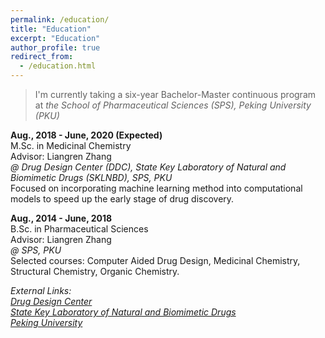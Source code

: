 ```yaml
---
permalink: /education/
title: "Education"
excerpt: "Education"
author_profile: true
redirect_from: 
  - /education.html
---
```


> I'm currently taking a six-year Bachelor-Master continuous program at *the School of Pharmaceutical Sciences (SPS), Peking University (PKU)*

**Aug., 2018 - June, 2020 (Expected)**  
M.Sc. in Medicinal Chemistry  
Advisor: Liangren Zhang  
*@ Drug Design Center (DDC), State Key Laboratory of Natural and Biomimetic Drugs (SKLNBD), SPS, PKU*  
Focused on incorporating machine learning method into computational models to speed up the early stage of drug discovery.  

**Aug., 2014 - June, 2018**  
B.Sc. in Pharmaceutical Sciences  
Advisor: Liangren Zhang  
*@ SPS, PKU*  
Selected courses: Computer Aided Drug Design, Medicinal Chemistry, Structural Chemistry, Organic Chemistry.

*External Links:*  
[*Drug Design Center*](http://www.pkuddc.com/index.jsp)  
[*State Key Laboratory of Natural and Biomimetic Drugs*](http://sklnbd.bjmu.edu.cn/)  
[*Peking University*](https://pku.edu.cn/index.htm)
